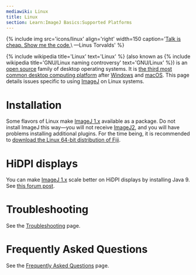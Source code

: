 ```yaml
---
mediawiki: Linux
title: Linux
section: Learn:ImageJ Basics:Supported Platforms
---
```


{% include img src='icons/linux' align='right' width=150 caption='[Talk is cheap. Show me the code.](https://en.wikiquote.org/wiki/Linus_Torvalds)\\
&mdash;Linus Torvalds' %}

{% include wikipedia title='Linux' text='Linux' %} (also known as {% include wikipedia title='GNU/Linux naming controversy' text='GNU/Linux' %}) is an [open source](/licensing/open-source) family of desktop operating systems. It is [the third most common desktop computing platform](https://www.netmarketshare.com/operating-system-market-share.aspx) after [Windows](/platforms/windows) and [macOS](/platforms/macos). This page details issues specific to using [ImageJ](/software/imagej) on Linux systems.

# Installation

Some flavors of Linux make [ImageJ 1.x](/software/imagej1) available as a package. Do not install ImageJ this way—you will not receive [ImageJ2](/software/imagej2), and you will have problems installing additional plugins. For the time being, it is recommended to [download the Linux 64-bit distribution of Fiji](/software/fiji/downloads).

# HiDPI displays

You can make [ImageJ 1.x](/software/imagej1) scale better on HiDPI displays by installing Java 9. See [this forum post](http://forum.imagej.net/t/how-to-increase-the-gui-font-size/552).

# Troubleshooting

See the [Troubleshooting](/learn/troubleshooting) page.

# Frequently Asked Questions

See the [Frequently Asked Questions](/learn/faq) page.
